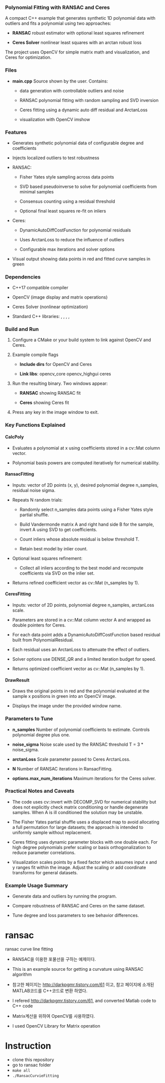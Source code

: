 ### Polynomial Fitting with RANSAC and Ceres

A compact C++ example that generates synthetic 1D polynomial data with outliers and fits a polynomial using two approaches:

*   **RANSAC** robust estimator with optional least squares refinement
    
*   **Ceres Solver** nonlinear least squares with an arctan robust loss
    

The project uses OpenCV for simple matrix math and visualization, and Ceres for optimization.

### Files

*   **main.cpp** Source shown by the user. Contains:
    
    *   data generation with controllable outliers and noise
        
    *   RANSAC polynomial fitting with random sampling and SVD inversion
        
    *   Ceres fitting using a dynamic auto diff residual and ArctanLoss
        
    *   visualization with OpenCV imshow
        

### Features

*   Generates synthetic polynomial data of configurable degree and coefficients
    
*   Injects localized outliers to test robustness
    
*   RANSAC:
    
    *   Fisher Yates style sampling across data points
        
    *   SVD based pseudoinverse to solve for polynomial coefficients from minimal samples
        
    *   Consensus counting using a residual threshold
        
    *   Optional final least squares re-fit on inliers
        
*   Ceres:
    
    *   DynamicAutoDiffCostFunction for polynomial residuals
        
    *   Uses ArctanLoss to reduce the influence of outliers
        
    *   Configurable max iterations and solver options
        
*   Visual output showing data points in red and fitted curve samples in green
    

### Dependencies

*   C++17 compatible compiler
    
*   OpenCV (image display and matrix operations)
    
*   Ceres Solver (nonlinear optimization)
    
*   Standard C++ libraries: , , , ,
    

### Build and Run

1.  Configure a CMake or your build system to link against OpenCV and Ceres.
    
2.  Example compile flags
    
    *   **Include dirs** for OpenCV and Ceres
        
    *   **Link libs**: opencv\_core opencv\_highgui ceres
        
3.  Run the resulting binary. Two windows appear:
    
    *   **RANSAC** showing RANSAC fit
        
    *   **Ceres** showing Ceres fit
        
4.  Press any key in the image window to exit.
    

### Key Functions Explained

#### CalcPoly

*   Evaluates a polynomial at x using coefficients stored in a cv::Mat column vector.
    
*   Polynomial basis powers are computed iteratively for numerical stability.
    

#### RansacFitting

*   Inputs: vector of 2D points (x, y), desired polynomial degree n\_samples, residual noise sigma.
    
*   Repeats N random trials:
    
    *   Randomly select n\_samples data points using a Fisher Yates style partial shuffle.
        
    *   Build Vandermonde matrix A and right hand side B for the sample, invert A using SVD to get coefficients.
        
    *   Count inliers whose absolute residual is below threshold T.
        
    *   Retain best model by inlier count.
        
*   Optional least squares refinement:
    
    *   Collect all inliers according to the best model and recompute coefficients via SVD on the inlier set.
        
*   Returns refined coefficient vector as cv::Mat (n\_samples by 1).
    

#### CeresFitting

*   Inputs: vector of 2D points, polynomial degree n\_samples, arctanLoss scale.
    
*   Parameters are stored in a cv::Mat column vector A and wrapped as double pointers for Ceres.
    
*   For each data point adds a DynamicAutoDiffCostFunction based residual built from PolynomialResidual.
    
*   Each residual uses an ArctanLoss to attenuate the effect of outliers.
    
*   Solver options use DENSE\_QR and a limited iteration budget for speed.
    
*   Returns optimized coefficient vector as cv::Mat (n\_samples by 1).
    

#### DrawResult

*   Draws the original points in red and the polynomial evaluated at the sample x positions in green into an OpenCV image.
    
*   Displays the image under the provided window name.
    

### Parameters to Tune

*   **n\_samples** Number of polynomial coefficients to estimate. Controls polynomial degree plus one.
    
*   **noise\_sigma** Noise scale used by the RANSAC threshold T = 3 \* noise\_sigma.
    
*   **arctanLoss** Scale parameter passed to Ceres ArctanLoss.
    
*   **N** Number of RANSAC iterations in RansacFitting.
    
*   **options.max\_num\_iterations** Maximum iterations for the Ceres solver.
    

### Practical Notes and Caveats

*   The code uses cv::invert with DECOMP\_SVD for numerical stability but does not explicitly check matrix conditioning or handle degenerate samples. When A is ill conditioned the solution may be unstable.
    
*   The Fisher Yates partial shuffle uses a displaced map to avoid allocating a full permutation for large datasets; the approach is intended to uniformly sample without replacement.
    
*   Ceres fitting uses dynamic parameter blocks with one double each. For high degree polynomials prefer scaling or basis orthogonalization to reduce parameter correlations.
    
*   Visualization scales points by a fixed factor which assumes input x and y ranges fit within the image. Adjust the scaling or add coordinate transforms for general datasets.
    

### Example Usage Summary

*   Generate data and outliers by running the program.
    
*   Compare robustness of RANSAC and Ceres on the same dataset.
    
*   Tune degree and loss parameters to see behavior differences.

# ransac
ransac curve line fitting

- RANSAC을 이용한 포물선을 구하는 예제이다.
- This is an example source for getting a curvature using RANSAC algorithm

- 참고한 페이지는 http://darkpgmr.tistory.com/61 이고, 참고 페이지에 소개된 MATLAB코드를 C++코드로 변환 하였다.
- I refered http://darkpgmr.tistory.com/61, and converted Matlab code to C++ code

- Matrix계산을 위하여 OpenCV를 사용하였다.
- I used OpenCV Library for Matrix operation


# Instruction
- clone this repository
- go to ransac folder
- `make all`
- `./RansacCurvieFitting`
